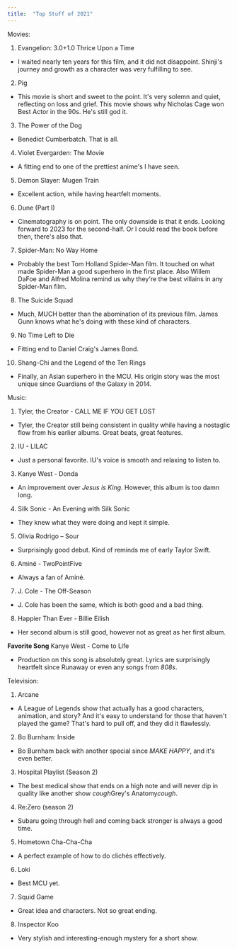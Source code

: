 ```yaml
---
title:  "Top Stuff of 2021"
---
```


Movies:

1. Evangelion: 3.0+1.0 Thrice Upon a Time
- I waited nearly ten years for this film, and it did not disappoint. Shinji's journey and growth as a character was very fulfilling to see.
2. Pig
- This movie is short and sweet to the point. It's very solemn and quiet, reflecting on loss and grief. This movie shows why Nicholas Cage won Best Actor in the 90s. He's still god it.
3. The Power of the Dog
- Benedict Cumberbatch. That is all.
4. Violet Evergarden: The Movie
- A fitting end to one of the prettiest anime's I have seen.
5. Demon Slayer: Mugen Train
- Excellent action, while having heartfelt moments. 
6. Dune (Part I)
- Cinematography is on point. The only downside is that it ends. Looking forward to 2023 for the second-half. Or I could read the book before then, there's also that.
7. Spider-Man: No Way Home
- Probably the best Tom Holland Spider-Man film. It touched on what made Spider-Man a good superhero in the first place. Also Willem DaFoe and Alfred Molina remind us why they're the best villains in any Spider-Man film.
8. The Suicide Squad
- Much, MUCH better than the abomination of its previous film. James Gunn knows what he's doing with these kind of characters.
9. No Time Left to Die
- Fitting end to Daniel Craig's James Bond.
10. Shang-Chi and the Legend of the Ten Rings
- Finally, an Asian superhero in the MCU. His origin story was the most unique since Guardians of the Galaxy in 2014.

Music:
1. Tyler, the Creator - CALL ME IF YOU GET LOST
- Tyler, the Creator still being consistent in quality while having a nostaglic flow from his earlier albums. Great beats, great features. 
2. IU - LILAC
- Just a personal favorite. IU's voice is smooth and relaxing to listen to.
3. Kanye West - Donda
- An improvement over *Jesus is King*. However, this album is too damn long.
4. Silk Sonic - An Evening with Silk Sonic
- They knew what they were doing and kept it simple.
5. Olivia Rodrigo – Sour
- Surprisingly good debut. Kind of reminds me of early Taylor Swift.
6. Aminé - TwoPointFive
- Always a fan of Aminé.
7. J. Cole - The Off-Season
- J. Cole has been the same, which is both good and a bad thing.
8. Happier Than Ever - Billie Eilish
- Her second album is still good, however not as great as her first album.

**Favorite Song** Kanye West - Come to Life
- Production on this song is absolutely great. Lyrics are surprisingly heartfelt since Runaway or even any songs from *808s*.

Television:
1. Arcane
- A League of Legends show that actually has a good characters, animation, and story? And it's easy to understand for those that haven't played the game? That's hard to pull off, and they did it flawlessly.
2. Bo Burnham: Inside
- Bo Burnham back with another special since *MAKE HAPPY*, and it's even better.
3. Hospital Playlist (Season 2)
- The best medical show that ends on a high note and will never dip in quality like another show *cough*Grey's Anatomy*cough*.
4. Re:Zero (season 2)
- Subaru going through hell and coming back stronger is always a good time.
5. Hometown Cha-Cha-Cha
- A perfect example of how to do clichés effectively.
6. Loki
- Best MCU yet.
7. Squid Game
- Great idea and characters. Not so great ending.
8. Inspector Koo
- Very stylish and interesting-enough mystery for a short show.






